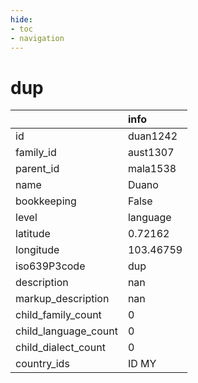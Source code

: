 ```yaml
---
hide:
- toc
- navigation
---
```

# dup
|                      | info      |
|:---------------------|:----------|
| id                   | duan1242  |
| family_id            | aust1307  |
| parent_id            | mala1538  |
| name                 | Duano     |
| bookkeeping          | False     |
| level                | language  |
| latitude             | 0.72162   |
| longitude            | 103.46759 |
| iso639P3code         | dup       |
| description          | nan       |
| markup_description   | nan       |
| child_family_count   | 0         |
| child_language_count | 0         |
| child_dialect_count  | 0         |
| country_ids          | ID MY     |